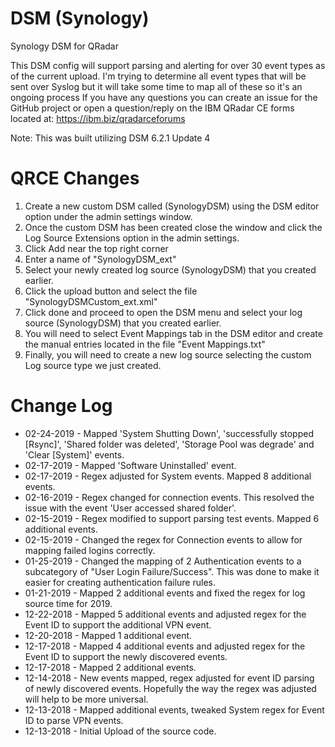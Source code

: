 # DSM (Synology)
Synology DSM for QRadar

This DSM config will support parsing and alerting for over 30 event types as of the current upload. I'm trying to determine all event types that will be sent over Syslog but it will take some time to map all of these so it's an ongoing process If you have any questions you can create an issue for the GitHub project or open a question/reply on the IBM QRadar CE forms located at: https://ibm.biz/qradarceforums

Note: This was built utilizing DSM 6.2.1 Update 4

# QRCE Changes
1. Create a new custom DSM called (SynologyDSM) using the DSM editor option under the admin settings window.
2. Once the custom DSM has been created close the window and click the Log Source Extensions option in the admin settings.
3. Click Add near the top right corner
4. Enter a name of "SynologyDSM_ext"
5. Select your newly created log source (SynologyDSM) that you created earlier.
6. Click the upload button and select the file "SynologyDSMCustom_ext.xml"
7. Click done and proceed to open the DSM menu and select your log source (SynologyDSM) that you created earlier.
8. You will need to select Event Mappings tab in the DSM editor and create the manual entries located in the file "Event Mappings.txt"
9. Finally, you will need to create a new log source selecting the custom Log source type we just created.

# Change Log
- 02-24-2019 - Mapped 'System Shutting Down', 'successfully stopped [Rsync]', 'Shared folder was deleted', 'Storage Pool was degrade' and 'Clear [System]' events.
- 02-17-2019 - Mapped 'Software Uninstalled' event.
- 02-17-2019 - Regex adjusted for System events. Mapped 8 additional events.
- 02-16-2019 - Regex changed for connection events. This resolved the issue with the event 'User accessed shared folder'.
- 02-15-2019 - Regex modified to support parsing test events. Mapped 6 additional events.
- 02-15-2019 - Changed the regex for Connection events to allow for mapping failed logins correctly.
- 01-25-2019 - Changed the mapping of 2 Authentication events to a subcategory of "User Login Failure/Success". This was done to make it easier for creating authentication failure rules.
- 01-21-2019 - Mapped 2 additional events and fixed the regex for log source time for 2019.
- 12-22-2018 - Mapped 5 additional events and adjusted regex for the Event ID to support the additional VPN event.
- 12-20-2018 - Mapped 1 additional event.
- 12-17-2018 - Mapped 4 additional events and adjusted regex for the Event ID to support the newly discovered events.
- 12-17-2018 - Mapped 2 additional events.
- 12-14-2018 - New events mapped, regex adjusted for event ID parsing of newly discovered events. Hopefully the way the regex was adjusted will help to be more universal.
- 12-13-2018 - Mapped additional events, tweaked System regex for Event ID to parse VPN events.
- 12-13-2018 - Initial Upload of the source code.
